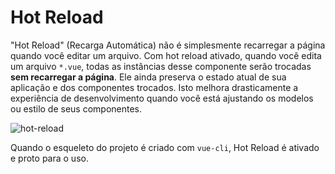 # Hot Reload

"Hot Reload" \(Recarga Automática\) não é simplesmente recarregar a página quando você editar um arquivo. Com hot reload ativado, quando você edita um arquivo `*.vue`, todas as instâncias desse componente serão trocadas **sem recarregar a página**. Ele ainda preserva o estado atual de sua aplicação e dos componentes trocados. Isto melhora drasticamente a experiência de desenvolvimento quando você está ajustando os modelos ou estilo de seus componentes.

![hot-reload](http://blog.evanyou.me/images/vue-hot.gif)

Quando o esqueleto do projeto é criado com `vue-cli`, Hot Reload é ativado e proto para o uso.
